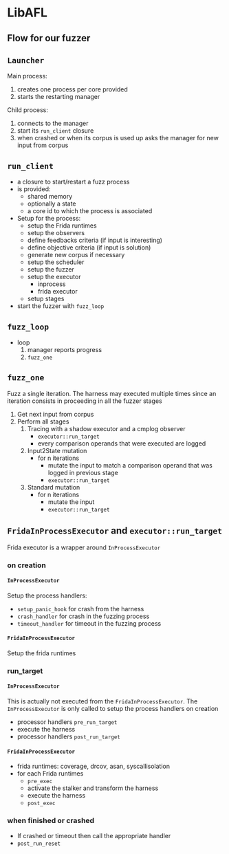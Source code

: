 # LibAFL

## Flow for our fuzzer

## `Launcher`

Main process:
1. creates one process per core provided
2. starts the restarting manager

Child process:
1. connects to the manager
2. start its `run_client` closure
3. when crashed or when its corpus is used up asks the manager
    for new input from corpus

## `run_client`

- a closure to start/restart a fuzz process
- is provided:
    - shared memory 
    - optionally a state
    - a core id to which the process is associated
- Setup for the process:
    - setup the Frida runtimes
    - setup the observers
    - define feedbacks criteria (if input is interesting)
    - define objective criteria (if input is solution)
    - generate new corpus if necessary
    - setup the scheduler
    - setup the fuzzer 
    - setup the executor
        - inprocess
        - frida executor
    - setup stages
- start the fuzzer with `fuzz_loop`

## `fuzz_loop`

- loop
    1. manager reports progress
    2. `fuzz_one`

## `fuzz_one`

Fuzz a single iteration.
The harness may executed multiple times since an iteration 
consists in proceeding in all the fuzzer stages

1. Get next input from corpus
2. Perform all stages
    1. Tracing with a shadow executor and a cmplog observer
        - `executor::run_target`
        - every comparison operands that were executed are logged
    2. Input2State mutation
        - for n iterations
            - mutate the input to match a comparison operand that was
            logged in previous stage
            - `executor::run_target`
    3. Standard mutation
        - for n iterations
            - mutate the input 
            - `executor::run_target`

## `FridaInProcessExecutor` and `executor::run_target`

Frida executor is a wrapper around `InProcessExecutor`

### on creation

#### `InProcessExecutor`
Setup the process handlers:
- `setup_panic_hook` for crash from the harness
- `crash_handler` for crash in the fuzzing process 
- `timeout_handler` for timeout in the fuzzing process

#### `FridaInProcessExecutor`
Setup the frida runtimes

### run_target

#### `InProcessExecutor`
This is actually not executed from the `FridaInProcessExecutor`.
The `InProcessExecutor` is only called to setup the process handlers on creation
- processor handlers `pre_run_target`
- execute the harness 
- processor handlers `post_run_target`

#### `FridaInProcessExecutor`
- frida runtimes: coverage, drcov, asan, syscallisolation
- for each Frida runtimes
    - `pre_exec`
    - activate the stalker and transform the harness 
    - execute the harness
    - `post_exec`

### when finished or crashed
- If crashed or timeout then call the appropriate handler
- `post_run_reset`


